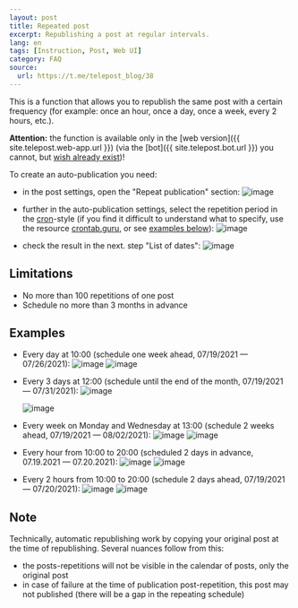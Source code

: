 ```yaml
---
layout: post
title: Repeated post
excerpt: Republishing a post at regular intervals.
lang: en
tags: [Instruction, Post, Web UI]
category: FAQ
source:
  url: https://t.me/telepost_blog/38
---
```


This is a function that allows you to republish the same post with a certain frequency (for example: once an hour, once a day, once a week, every 2 hours, etc.).

**Attention:** the function is available only in the [web version]({{ site.telepost.web-app.url }}) (via the [bot]({{ site.telepost.bot.url }}) you cannot, but [wish already exist](https://github.com/Telepost-me/support/issues/39))!

To create an auto-publication you need:

* in the post settings, open the "Repeat publication" section:
  ![image](https://user-images.githubusercontent.com/24430718/126070159-8f4a327b-6b8c-4669-b707-89436a22a269.png)

* further in the auto-publication settings, select the repetition period in the [cron](https://en.wikipedia.org/wiki/Cron)-style (if you find it difficult to understand what to specify, use the resource [crontab.guru](https://crontab.guru), or see [examples below](#examples)):
  ![image](https://user-images.githubusercontent.com/24430718/126074407-a20cfe1d-2fed-46a0-8c83-19367778ecf6.png)

* check the result in the next. step "List of dates":
  ![image](https://user-images.githubusercontent.com/24430718/126080926-1bf5b5cb-dd00-4246-be11-81bb4598fdd0.png)


## Limitations

* No more than 100 repetitions of one post
* Schedule no more than 3 months in advance


## Examples

* Every day at 10:00 (schedule one week ahead, 07/19/2021 — 07/26/2021):
  ![image](https://user-images.githubusercontent.com/24430718/126081296-72fd5bc6-44ca-4ec7-9647-c5a1d17e5aec.png)
  ![image](https://user-images.githubusercontent.com/24430718/126081158-b163cacf-f31b-4d2b-a7fd-1ea3f95b1ae5.png)

* Every 3 days at 12:00 (schedule until the end of the month, 07/19/2021 — 07/31/2021):
  ![image](https://user-images.githubusercontent.com/24430718/126081244-2b79d6c2-4153-46bd-85b8-c9dafbee9f31.png)

  ![image](https://user-images.githubusercontent.com/24430718/126081209-09daf9c8-fc48-471d-81b2-b32a3485db77.png)

* Every week on Monday and Wednesday at 13:00 (schedule 2 weeks ahead, 07/19/2021 — 08/02/2021):
  ![image](https://user-images.githubusercontent.com/24430718/126081352-1b62ddeb-2f0c-4c70-993a-37a22e65c2f0.png)
  ![image](https://user-images.githubusercontent.com/24430718/126081367-a30c3a38-609c-4867-b75d-d06b35f01c42.png)

* Every hour from 10:00 to 20:00 (scheduled 2 days in advance, 07.19.2021 — 07.20.2021):
  ![image](https://user-images.githubusercontent.com/24430718/126081521-2dcd5f46-8b2e-47d3-bebe-2cee9aa8c868.png)
  ![image](https://user-images.githubusercontent.com/24430718/126081578-47c748a5-3d85-452c-a9f4-e4cf421af7ee.png)

* Every 2 hours from 10:00 to 20:00 (schedule 2 days ahead, 07/19/2021 — 07/20/2021):
  ![image](https://user-images.githubusercontent.com/24430718/126081677-23bdb313-fa79-40bf-886d-856abb08a80e.png)
  ![image](https://user-images.githubusercontent.com/24430718/126082153-41175d22-0ddb-4397-8bf1-a3c1ed2fecb9.png)


## Note

Technically, automatic republishing work by copying your original post at the time of republishing. Several nuances follow from this:
* the posts-repetitions will not be visible in the calendar of posts, only the original post
* in case of failure at the time of publication post-repetition, this post may not published (there will be a gap in the repeating schedule)
